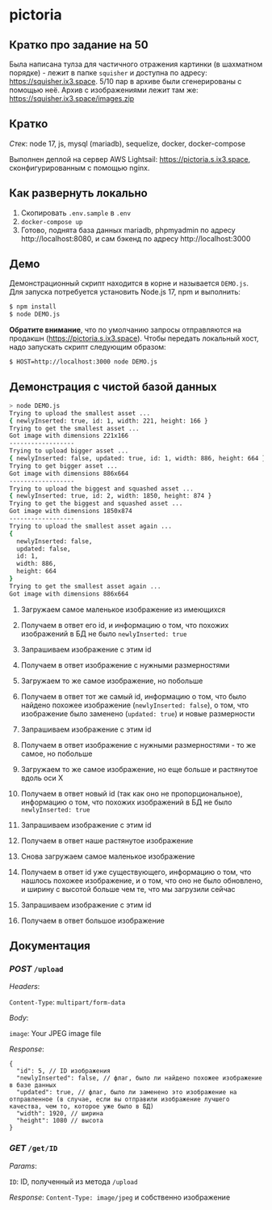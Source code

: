 # pictoria

## Кратко про задание на 50

Была написана тулза для частичного отражения картинки (в шахматном порядке) -
лежит в папке `squisher` и доступна по адресу: https://squisher.ix3.space. 5/10
пар в архиве были сгенерированы с помощью неё. Архив с изображениями лежит там
же: https://squisher.ix3.space/images.zip

## Кратко

_Стек_: node 17, js, mysql (mariadb), sequelize, docker, docker-compose

Выполнен деплой на сервер AWS Lightsail: https://pictoria.s.ix3.space,
сконфигурированным с помощью nginx.

## Как развернуть локально

1. Скопировать `.env.sample` в `.env`
2. `docker-compose up`
3. Готово, поднята база данных mariadb, phpmyadmin по адресу
   http://localhost:8080, и сам бэкенд по адресу http://localhost:3000

## Демо

Демонстрационный скрипт находится в корне и называется `DEMO.js`. Для запуска
потребуется установить Node.js 17, npm и выполнить:

```sh
$ npm install
$ node DEMO.js
```

**Обратите внимание**, что по умолчанию запросы отправляются на продакшн
(https://pictoria.s.ix3.space). Чтобы передать локальный хост, надо запускать
скрипт следующим образом:

```sh
$ HOST=http://localhost:3000 node DEMO.js
```

## Демонстрация с чистой базой данных

```sh
> node DEMO.js
Trying to upload the smallest asset ...
{ newlyInserted: true, id: 1, width: 221, height: 166 }
Trying to get the smallest asset ...
Got image with dimensions 221x166
------------------
Trying to upload bigger asset ...
{ newlyInserted: false, updated: true, id: 1, width: 886, height: 664 }
Trying to get bigger asset ...
Got image with dimensions 886x664
------------------
Trying to upload the biggest and squashed asset ...
{ newlyInserted: true, id: 2, width: 1850, height: 874 }
Trying to get the biggest and squashed asset ...
Got image with dimensions 1850x874
------------------
Trying to upload the smallest asset again ...
{
  newlyInserted: false,
  updated: false,
  id: 1,
  width: 886,
  height: 664
}
Trying to get the smallest asset again ...
Got image with dimensions 886x664
```

1. Загружаем самое маленькое изображение из имеющихся
2. Получаем в ответ его id, и информацию о том, что похожих изображений в БД не
   было `newlyInserted: true`
3. Запрашиваем изображение с этим id
4. Получаем в ответ изображение с нужными размерностями

5. Загружаем то же самое изображение, но побольше
6. Получаем в ответ тот же самый id, информацию о том, что было найдено похожее
   изображение (`newlyInserted: false`), о том, что изображение было заменено
   (`updated: true`) и новые размерности
7. Запрашиваем изображение с этим id
8. Получаем в ответ изображение с нужными размерностями - то же самое, но
   побольше

9. Загружаем то же самое изображение, но еще больше и растянутое вдоль оси X
10. Получаем в ответ новый id (так как оно не пропорциональное), информацию о
    том, что похожих изображений в БД не было `newlyInserted: true`
11. Запрашиваем изображение с этим id
12. Получаем в ответ наше растянутое изображение

13. Снова загружаем самое маленькое изображение
14. Получаем в ответ id уже существующего, информацию о том, что нашлось похожее
    изображение, и о том, что оно не было обновлено, и ширину с высотой больше
    чем те, что мы загрузили сейчас
15. Запрашиваем изображение с этим id
16. Получаем в ответ большое изображение

## Документация

### _POST_ `/upload`

_Headers_:

`Content-Type`: `multipart/form-data`

_Body_:

`image`: Your JPEG image file

_Response_:

```jsonc
{
  "id": 5, // ID изображения
  "newlyInserted": false, // флаг, было ли найдено похожее изображение в базе данных
  "updated": true, // флаг, было ли заменено это изображение на отправленное (в случае, если вы отправили изображение лучшего качества, чем то, которое уже было в БД)
  "width": 1920, // ширина
  "height": 1080 // высота
}
```

### _GET_ `/get/ID`

_Params_:

`ID`: ID, полученный из метода `/upload`

_Response_: `Content-Type: image/jpeg` и собственно изображение
